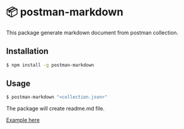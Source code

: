 # 📦 postman-markdown
 
This package generate markdown document from postman collection.

## Installation

```bash
$ npm install -g postman-markdown
```

## Usage

```bash
$ postman-markdown "<collection.json>"
```

The package will create readme.md file.

[Example here](/example/README.md)